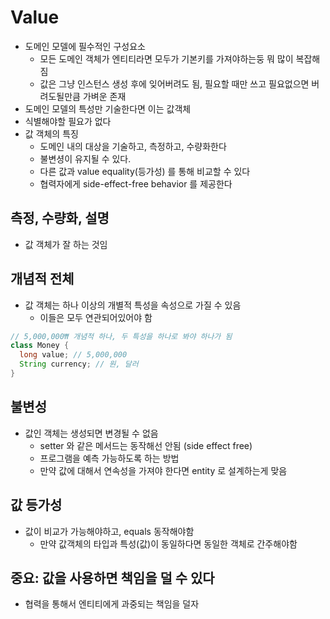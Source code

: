 # Value

- 도메인 모델에 필수적인 구성요소
  - 모든 도메인 객체가 엔티티라면 모두가 기본키를 가져야하는둥 뭐 많이 복잡해짐
  - 값은 그냥 인스턴스 생성 후에 잊어버려도 됨, 필요할 때만 쓰고 필요없으면 버려도될만큼 가벼운 존재
- 도메인 모델의 특성만 기술한다면 이는 값객체
- 식별해야할 필요가 없다
- 값 객체의 특징
  - 도메인 내의 대상을 기술하고, 측정하고, 수량화한다
  - 불변셩이 유지될 수 있다.
  - 다른 값과 value equality(등가성) 를 통해 비교할 수 있다
  - 협력자에게 side-effect-free behavior 를 제공한다

## 측정, 수량화, 설명

- 값 객체가 잘 하는 것임

## 개념적 전체

- 값 객체는 하나 이상의 개별적 특성을 속성으로 가질 수 있음
  - 이들은 모두 연관되어있어야 함

```java
// 5,000,000₩ 개념적 하나, 두 특성을 하나로 봐야 하나가 됨
class Money {
  long value; // 5,000,000
  String currency; // 원, 달러
}
```

## 불변성

- 값인 객체는 생성되면 변경될 수 없음
  - setter 와 같은 메서드는 동작해선 안됨 (side effect free)
  - 프로그램을 예측 가능하도록 하는 방법
  - 만약 값에 대해서 연속성을 가져야 한다면 entity 로 설계하는게 맞음

## 값 등가성

- 값이 비교가 가능해야하고, equals 동작해야함
  - 만약 값객체의 타입과 특성(값)이 동일하다면 동일한 객체로 간주해야함

## 중요: 값을 사용하면 책임을 덜 수 있다

- 협력을 통해서 엔티티에게 과중되는 책임을 덜자
